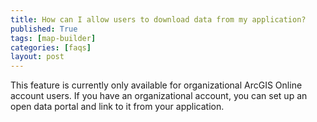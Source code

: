 ```yaml
---
title: How can I allow users to download data from my application?
published: True
tags: [map-builder]
categories: [faqs]
layout: post
---
```


<div class="content">
	<p>This feature is currently only available for organizational ArcGIS Online account users. If you have an organizational account, you can set up an open data portal and link to it from your application.</p>
</div>
